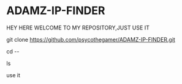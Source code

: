 # ADAMZ-IP-FINDER


HEY HERE WELCOME TO MY REPOSITORY,JUST USE IT


git clone https://github.com/psycothegamer/ADAMZ-IP-FINDER.git


cd --


ls


use it
